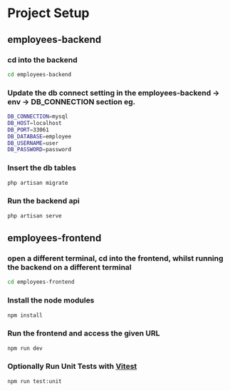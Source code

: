 # Project Setup

## employees-backend

### cd into the backend
```sh
cd employees-backend
```

### Update the db connect setting in the employees-backend -> env -> DB_CONNECTION section eg.

```sh
DB_CONNECTION=mysql
DB_HOST=localhost
DB_PORT=33061
DB_DATABASE=employee
DB_USERNAME=user
DB_PASSWORD=password
```

### Insert the db tables

```sh
php artisan migrate
```

### Run the backend api

```sh
php artisan serve
```

## employees-frontend

### open a different terminal, cd into the frontend, whilst running the backend on a different terminal
```sh
cd employees-frontend
```

### Install the node modules

```sh
npm install
```

### Run the frontend and access the given URL

```sh
npm run dev
```

### Optionally Run Unit Tests with [Vitest](https://vitest.dev/)

```sh
npm run test:unit
```